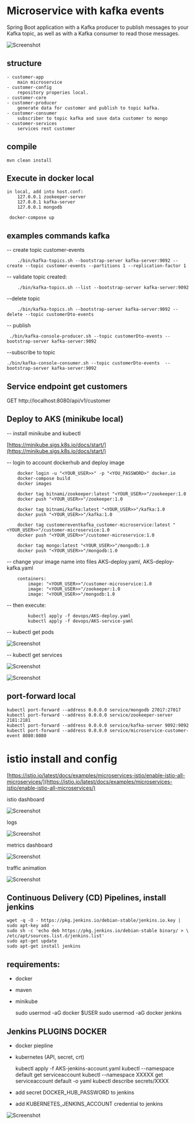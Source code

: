 # Microservice with kafka events

Spring Boot application with a Kafka producer to publish messages to your Kafka topic, as well as with a Kafka consumer to read those messages.

![Screenshot](img/microservice-architecture.png?raw=true "services")

## structure

    - customer-app
        main microservice
    - customer-config
        repository properies local.
    - customer-core
    - customer-producer
        generate data for customer and publish to topic kafka.
    - customer-consumer
        subscriber to topic kafka and save data customer to mongo
    - customer-services
        services rest customer

## compile

    mvn clean install

## Execute in docker local

    in local, add into host.conf: 
        127.0.0.1 zookeeper-server
        127.0.0.1 kafka-server
        127.0.0.1 mongodb

     docker-compose up 

## examples commands kafka

 -- create topic customer-events

        ./bin/kafka-topics.sh --bootstrap-server kafka-server:9092 --create --topic customer-events --partitions 1 --replication-factor 1

-- validate topic created:

        ./bin/kafka-topics.sh --list --bootstrap-server kafka-server:9092
      
--delete topic

        ./bin/kafka-topics.sh --bootstrap-server kafka-server:9092 --delete --topic customerDto-events

-- publish

     ./bin/kafka-console-producer.sh --topic customerDto-events --bootstrap-server kafka-server:9092

--subscribe to topic

    ./bin/kafka-console-consumer.sh --topic customerDto-events  --bootstrap-server kafka-server:9092

## Service endpoint get customers

 GET http://localhost:8080/api/v1/customer

## Deploy to AKS (minikube local)

-- install minikube and kubectl

[https://minikube.sigs.k8s.io/docs/start/](https://minikube.sigs.k8s.io/docs/start/)

-- login to account dockerhub and deploy image
       
        docker login -u "<YOUR_USER>>" -p "<YOU_PASSWORD>" docker.io
        docker-compose build
        docker images

        docker tag bitnami/zookeeper:latest "<YOUR_USER>>"/zookeeper:1.0
        docker push "<YOUR_USER>>"/zookeeper:1.0

        docker tag bitnami/kafka:latest "<YOUR_USER>>"/kafka:1.0
        docker push "<YOUR_USER>>"/kafka:1.0

        docker tag customereventkafka_customer-microservice:latest "<YOUR_USER>>"/customer-microservice:1.0
        docker push "<YOUR_USER>>"/customer-microservice:1.0

        docker tag mongo:latest "<YOUR_USER>>"/mongodb:1.0
        docker push "<YOUR_USER>>"/mongodb:1.0

-- change your image name into files AKS-deploy.yaml, AKS-deploy-kafka.yaml

        containers:
            image: "<YOUR_USER>>"/customer-microservice:1.0
            image: "<YOUR_USER>>"/zookeeper:1.0
            image: "<YOUR_USER>>"/mongodb:1.0

-- then execute:

            kubectl apply -f devops/AKS-deploy.yaml              
            kubectl apply -f devops/AKS-service-yaml

-- kubectl get pods

![Screenshot](img/pods.png?raw=true "pods")

-- kubectl get services

![Screenshot](img/services.png?raw=true "services")


![Screenshot](img/log-microservice.png?raw=true "services")

## port-forward local

    kubectl port-forward --address 0.0.0.0 service/mongodb 27017:27017
    kubectl port-forward --address 0.0.0.0 service/zookeeper-server 2181:2181
    kubectl port-forward --address 0.0.0.0 service/kafka-server 9092:9092
    kubectl port-forward --address 0.0.0.0 service/microservice-customer-event 8080:8080



# istio install and config

   [https://istio.io/latest/docs/examples/microservices-istio/enable-istio-all-microservices/](https://istio.io/latest/docs/examples/microservices-istio/enable-istio-all-microservices/)


 istio dashboard

  ![Screenshot](img/istio.png?raw=true "services")

 logs 

 ![Screenshot](img/istio-log.png?raw=true "services")

  metrics dashboard

 ![Screenshot](img/istio-metrics.png?raw=true "services")

  traffic animation

![Screenshot](img/istio-trafic-animation.png?raw=true "services")


## Continuous Delivery (CD) Pipelines, install jenkins

    wget -q -O - https://pkg.jenkins.io/debian-stable/jenkins.io.key | sudo apt-key add -
    sudo sh -c 'echo deb https://pkg.jenkins.io/debian-stable binary/ > \
    /etc/apt/sources.list.d/jenkins.list'
    sudo apt-get update
    sudo apt-get install jenkins

## requirements:
   - docker
   - maven
   - minikube

      sudo usermod -aG docker $USER
      sudo usermod -aG docker jenkins 

## Jenkins PLUGINS DOCKER

  - docker piepline
  - kubernetes (API, secret, crt)


      kubectl apply -f AKS-jenkins-account.yaml
      kubectl --namespace default get serviceaccount
      kubectl --namespace XXXXX get serviceaccount default  -o yaml
      kubectl describe secrets/XXXX

   - add secret DOCKER_HUB_PASSWORD to jenkins
   - add KUBERNETES_JENKINS_ACCOUNT credential to jenkins


![Screenshot](img/jenkins-pipeline.png?raw=true "services")





